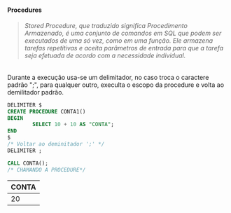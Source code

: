 ####  Procedures   
> ###### Stored Procedure, que traduzido significa Procedimento Armazenado, é uma conjunto de comandos em SQL que podem ser executados de uma só vez, como em uma função. Ele armazena tarefas repetitivas e aceita parâmetros de entrada para que a tarefa seja efetuada de acordo com a necessidade individual.


Durante a execução usa-se um delimitador, no caso troca o caractere padrão ";", para qualquer outro, execulta o escopo da procedure e volta ao demilitador padrão.

```sql
DELIMITER $
CREATE PROCEDURE CONTA1()
BEGIN
		SELECT 10 + 10 AS "CONTA";
END
$
/* Voltar ao deminitador ';' */
DELIMITER ;
```

```sql
CALL CONTA();
/* CHAMANDO A PROCEDURE*/
```
CONTA|
-----|
20|
